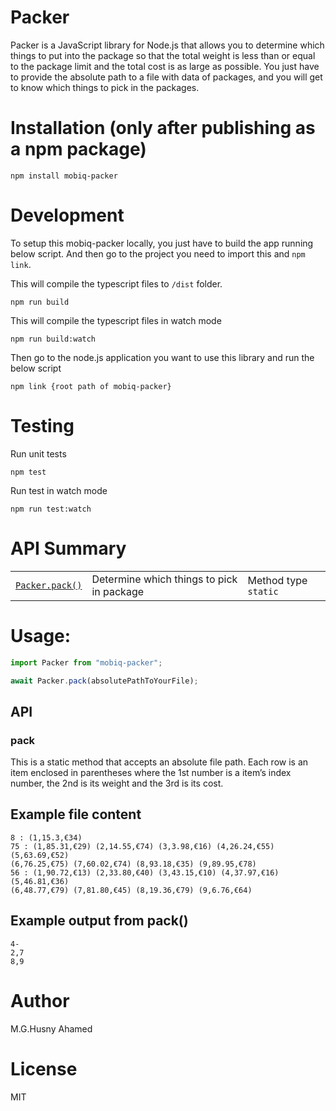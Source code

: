 # Packer

Packer is a JavaScript library for Node.js that allows you to determine which things to put into the package so that the total weight is less than or equal to the package limit and the total cost is as large as possible. You just have to provide the absolute path to a file with data of packages, and you will get to know which things to pick in the packages.

# Installation (only after publishing as a npm package)

    npm install mobiq-packer

# Development

To setup this mobiq-packer locally, you just have to build the app running below script. And then go to the project you need to import this and `npm link`.

This will compile the typescript files to `/dist` folder.

    npm run build

This will compile the typescript files in watch mode

    npm run build:watch

Then go to the node.js application you want to use this library and run the below script

    npm link {root path of mobiq-packer}

# Testing

Run unit tests

    npm test

Run test in watch mode

    npm run test:watch

# API Summary

|                          |                                           |                      |
| ------------------------ | ----------------------------------------- | -------------------- |
| [`Packer.pack()`](#pack) | Determine which things to pick in package | Method type `static` |

# Usage:

```javascript
import Packer from "mobiq-packer";

await Packer.pack(absolutePathToYourFile);
```

## API

### pack

This is a static method that accepts an absolute file path. Each row is an item enclosed in parentheses where the 1st number is a item’s index number, the 2nd is its weight and the 3rd is its cost.

## Example file content

```
8 : (1,15.3,€34)
75 : (1,85.31,€29) (2,14.55,€74) (3,3.98,€16) (4,26.24,€55) (5,63.69,€52)
(6,76.25,€75) (7,60.02,€74) (8,93.18,€35) (9,89.95,€78)
56 : (1,90.72,€13) (2,33.80,€40) (3,43.15,€10) (4,37.97,€16) (5,46.81,€36)
(6,48.77,€79) (7,81.80,€45) (8,19.36,€79) (9,6.76,€64)
```

## Example output from pack()

```
4-
2,7
8,9
```

# Author

M.G.Husny Ahamed

# License

MIT
